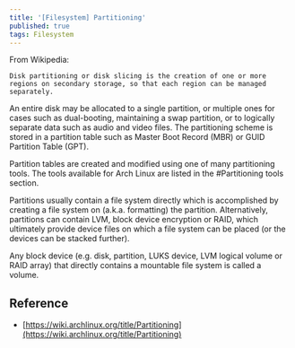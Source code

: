```yaml
---
title: '[Filesystem] Partitioning'
published: true
tags: Filesystem
---
```


From Wikipedia:

    Disk partitioning or disk slicing is the creation of one or more regions on secondary storage, so that each region can be managed separately.

An entire disk may be allocated to a single partition, or multiple ones for cases such as dual-booting, maintaining a swap partition, or to logically separate data such as audio and video files. The partitioning scheme is stored in a partition table such as Master Boot Record (MBR) or GUID Partition Table (GPT).

Partition tables are created and modified using one of many partitioning tools. The tools available for Arch Linux are listed in the #Partitioning tools section.

Partitions usually contain a file system directly which is accomplished by creating a file system on (a.k.a. formatting) the partition. Alternatively, partitions can contain LVM, block device encryption or RAID, which ultimately provide device files on which a file system can be placed (or the devices can be stacked further).

Any block device (e.g. disk, partition, LUKS device, LVM logical volume or RAID array) that directly contains a mountable file system is called a volume.

## Reference

- [https://wiki.archlinux.org/title/Partitioning](https://wiki.archlinux.org/title/Partitioning)